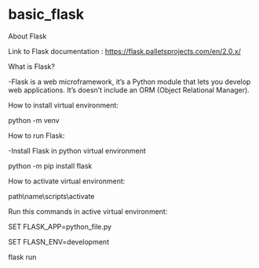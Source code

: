 # basic_flask
About Flask
 
 Link to Flask documentation : https://flask.palletsprojects.com/en/2.0.x/
 
 What is Flask?
 
 -Flask is a web microframework, it’s a Python module that lets you develop web applications. It’s doesn’t include an ORM (Object Relational Manager).
 
 How to install virtual environment:
 
 python -m venv 
 
 How to run Flask:
 
 -Install Flask in python virtual environment
 
 python -m pip install flask
 
 How to activate virtual environment:
 
 path\name\scripts\activate
 
 Run this commands in active virtual environment:
  
 SET FLASK_APP=python_file.py
 
 SET FLASN_ENV=development
 
 flask run

